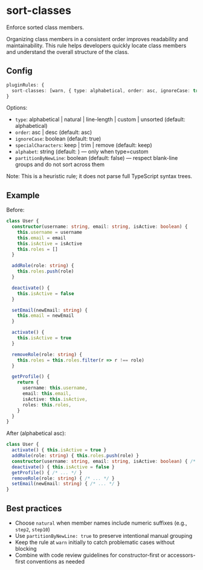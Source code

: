 # sort-classes

Enforce sorted class members.

Organizing class members in a consistent order improves readability and maintainability. This rule helps developers quickly locate class members and understand the overall structure of the class.

## Config

```ts
pluginRules: {
  sort-classes: [warn, { type: alphabetical, order: asc, ignoreCase: true }],
}
```

Options:

- `type`: alphabetical | natural | line-length | custom | unsorted (default: alphabetical)
- `order`: asc | desc (default: asc)
- `ignoreCase`: boolean (default: true)
- `specialCharacters`: keep | trim | remove (default: keep)
- `alphabet`: string (default: ) — only when type=custom
- `partitionByNewLine`: boolean (default: false) — respect blank-line groups and do not sort across them

Note: This is a heuristic rule; it does not parse full TypeScript syntax trees.

## Example

Before:

```ts
class User {
  constructor(username: string, email: string, isActive: boolean) {
    this.username = username
    this.email = email
    this.isActive = isActive
    this.roles = []
  }

  addRole(role: string) {
    this.roles.push(role)
  }

  deactivate() {
    this.isActive = false
  }

  setEmail(newEmail: string) {
    this.email = newEmail
  }

  activate() {
    this.isActive = true
  }

  removeRole(role: string) {
    this.roles = this.roles.filter(r => r !== role)
  }

  getProfile() {
    return {
      username: this.username,
      email: this.email,
      isActive: this.isActive,
      roles: this.roles,
    }
  }
}
```

After (alphabetical asc):

```ts
class User {
  activate() { this.isActive = true }
  addRole(role: string) { this.roles.push(role) }
  constructor(username: string, email: string, isActive: boolean) { /* ... */ }
  deactivate() { this.isActive = false }
  getProfile() { /* ... */ }
  removeRole(role: string) { /* ... */ }
  setEmail(newEmail: string) { /* ... */ }
}
```

## Best practices

- Choose `natural` when member names include numeric suffixes (e.g., `step2`, `step10`)
- Use `partitionByNewLine: true` to preserve intentional manual grouping
- Keep the rule at `warn` initially to catch problematic cases without blocking
- Combine with code review guidelines for constructor-first or accessors-first conventions as needed
